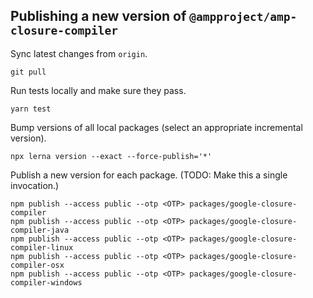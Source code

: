 ## Publishing a new version of `@ampproject/amp-closure-compiler`

Sync latest changes from `origin`.

```
git pull
```

Run tests locally and make sure they pass.
```
yarn test
```

Bump versions of all local packages (select an appropriate incremental version).
```
npx lerna version --exact --force-publish='*'
```

Publish a new version for each package. (TODO: Make this a single invocation.)
```
npm publish --access public --otp <OTP> packages/google-closure-compiler
npm publish --access public --otp <OTP> packages/google-closure-compiler-java
npm publish --access public --otp <OTP> packages/google-closure-compiler-linux
npm publish --access public --otp <OTP> packages/google-closure-compiler-osx
npm publish --access public --otp <OTP> packages/google-closure-compiler-windows
```
